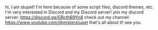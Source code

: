 hi, I am stupet! I'm here because of some script files, discord themes, etc. I'm very interested in Discord and my Discord server!
join my discord server: https://discord.gg/GRcthB9Yn8
check out my channel: https://www.youtube.com/@misterstupet
that's all about it! see you.
